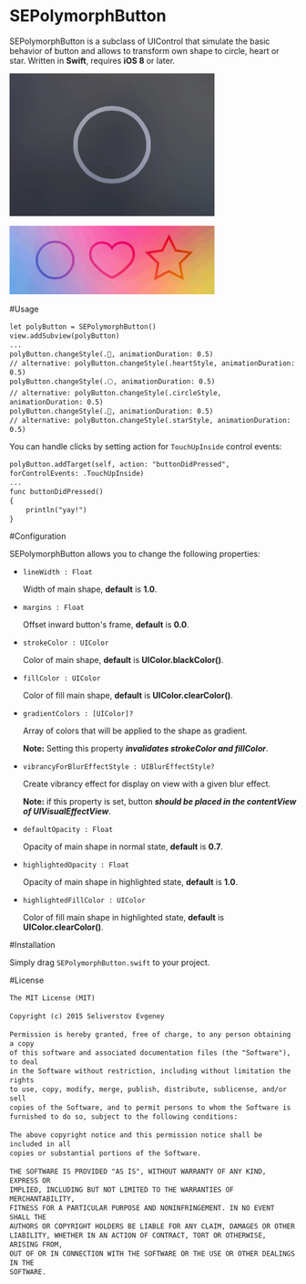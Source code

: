 SEPolymorphButton
=================

SEPolymorphButton is a subclass of UIControl that simulate the basic behavior of button and allows to transform own shape to circle, heart or star. Written in __Swift__, requires __iOS 8__ or later.

![First gif](https://github.com/ifau/SEPolymorphButton/blob/master/Readme/1.gif?raw=true)

![Second gif](https://github.com/ifau/SEPolymorphButton/blob/master/Readme/2.gif?raw=true)

#Usage

	let polyButton = SEPolymorphButton()
	view.addSubview(polyButton)
	...
	polyButton.changeStyle(.💛, animationDuration: 0.5)
	// alternative: polyButton.changeStyle(.heartStyle, animationDuration: 0.5)
	polyButton.changeStyle(.🌕, animationDuration: 0.5)
	// alternative: polyButton.changeStyle(.circleStyle, animationDuration: 0.5)
	polyButton.changeStyle(.🌟, animationDuration: 0.5)
	// alternative: polyButton.changeStyle(.starStyle, animationDuration: 0.5)

You can handle clicks by setting action for `TouchUpInside` control events:

	polyButton.addTarget(self, action: "buttonDidPressed", forControlEvents: .TouchUpInside)
	...
	func buttonDidPressed()
	{
		println("yay!")
	}

#Configuration

SEPolymorphButton allows you to change the following properties:

* `lineWidth : Float`
	
	Width of main shape, __default__ is __1.0__.
	
*	`margins : Float`
	
	Offset inward button's frame, __default__ is __0.0__.

* `strokeColor : UIColor`
	
	Color of main shape, __default__ is __UIColor.blackColor()__.
	
* `fillColor : UIColor`
	
	Color of fill main shape, __default__ is __UIColor.clearColor()__.
	
* `gradientColors : [UIColor]?`
	
	Array of colors that will be applied to the shape as gradient.
	
	__Note:__ Setting this property ___invalidates strokeColor and fillColor___.
	
* `vibrancyForBlurEffectStyle : UIBlurEffectStyle?`
	
	Create vibrancy effect for display on view with a given blur effect.
	
	__Note:__ if this property is set, button ___should be placed in the contentView of UIVisualEffectView___.
	
* `defaultOpacity : Float`
	
	Opacity of main shape in normal state, __default__ is __0.7__.
	
* `highlightedOpacity : Float`
	
	Opacity of main shape in highlighted state, __default__ is __1.0__.
	
* `highlightedFillColor : UIColor`
	
	Color of fill main shape in highlighted state, __default__ is __UIColor.clearColor()__.

#Installation

Simply drag `SEPolymorphButton.swift` to your project.

#License

	The MIT License (MIT)

	Copyright (c) 2015 Seliverstov Evgeney

	Permission is hereby granted, free of charge, to any person obtaining a copy
	of this software and associated documentation files (the "Software"), to deal
	in the Software without restriction, including without limitation the rights
	to use, copy, modify, merge, publish, distribute, sublicense, and/or sell
	copies of the Software, and to permit persons to whom the Software is
	furnished to do so, subject to the following conditions:

	The above copyright notice and this permission notice shall be included in all
	copies or substantial portions of the Software.

	THE SOFTWARE IS PROVIDED "AS IS", WITHOUT WARRANTY OF ANY KIND, EXPRESS OR
	IMPLIED, INCLUDING BUT NOT LIMITED TO THE WARRANTIES OF MERCHANTABILITY,
	FITNESS FOR A PARTICULAR PURPOSE AND NONINFRINGEMENT. IN NO EVENT SHALL THE
	AUTHORS OR COPYRIGHT HOLDERS BE LIABLE FOR ANY CLAIM, DAMAGES OR OTHER
	LIABILITY, WHETHER IN AN ACTION OF CONTRACT, TORT OR OTHERWISE, ARISING FROM,
	OUT OF OR IN CONNECTION WITH THE SOFTWARE OR THE USE OR OTHER DEALINGS IN THE
	SOFTWARE.